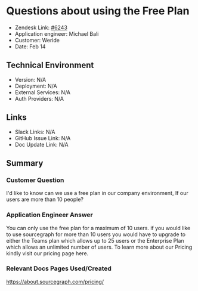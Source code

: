# Questions about using the Free Plan <!-- Ticket Title  Hint: include keywords to make it searchable -->
 
- Zendesk Link: [#6243](https://sourcegraph.zendesk.com/agent/tickets/6243)
- Application engineer: Michael Bali
- Customer: Weride <!-- Redact if this contains personally identifying information -->
- Date: Feb 14

<!-- Data populated from integration, speak to Ben Gordon or Michael Bali if not working -->
<!-- During Internal team trial, fill missing data manually (we are waiting for all data to sync) -->
 
## Technical Environment
- Version: N/A
- Deployment: N/A
- External Services: N/A
- Auth Providers: N/A
 
 
## Links
<!-- Data for application engineer manual entry -->
- Slack Links: N/A
- GitHub Issue Link: N/A
- Doc Update Link: N/A
 
## Summary
### Customer Question
 I'd like to know can we use a free plan in our company environment,  If our users are more than 10 people?

### Application Engineer Answer
You can only use the free plan for a maximum of 10 users. if you would like to use sourcegraph for more than 10 users you would have to upgrade to either the Teams plan which allows up to 25 users or the Enterprise Plan which allows an unlimited number of users. To learn more about our Pricing kindly visit our pricing page here.
 
### Relevant Docs Pages Used/Created
https://about.sourcegraph.com/pricing/

<!-- Once complete, upload a copy to https://github.com/sourcegraph/support-tools-internal/tree/main/resolved-tickets as a .md file -->
<!-- Name the file 6243.md -->
